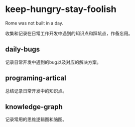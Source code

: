 # keep-hungry-stay-foolish
Rome was not built in a day.

收集和记录在日常工作开发中遇到的知识点和踩坑点，作备忘用。

## daily-bugs

记录日常开发中遇到的bug以及对应的解决方案。

## programing-artical

总结记录日常开发中的知识点。

## knowledge-graph

记录常用的思维逻辑图和脑图。

